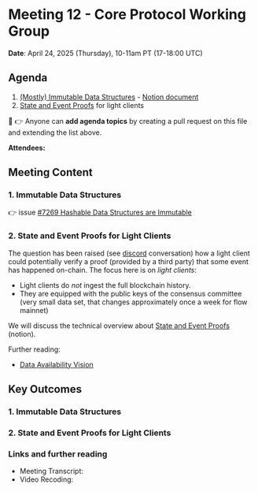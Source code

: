 # Meeting 12 - Core Protocol Working Group

**Date**: April 24, 2025 (Thursday), 10-11am PT (17-18:00 UTC)

## Agenda
1. [(Mostly) Immutable Data Structures](https://github.com/onflow/flow-go/issues/7269) - [Notion document](https://www.notion.so/flowfoundation/Malleability-Immutable-Models-1d51aee1232480b48bc1cfb280208567?pvs=4)
2. [State and Event Proofs](https://www.notion.so/flowfoundation/State-and-Event-Proofs-1d11aee123248096975ef55b1d05bb1e?pvs=4) for light clients

:pencil: :point_right: Anyone can **add agenda topics** by creating a pull request on this file and extending the list above.


**Attendees:** 

## Meeting Content

### 1. Immutable Data Structures
:point_right: issue [#7269 Hashable Data Structures are Immutable](https://github.com/onflow/flow-go/issues/7269)

### 2. State and Event Proofs for Light Clients
The question has been raised (see [discord](https://discord.com/channels/613813861610684416/1108968095982293002/1356936442772721794) conversation)
how a light client could potentially verify a proof (provided by a third party) that some event has happened on-chain. 
The focus here is on _light clients_:
* Light clients do _not_ ingest the full blockchain history.
* They are equipped with the public keys of the consensus committee (very small data set, that changes approximately once a week for flow mainnet)

We will discuss the technical overview about [State and Event Proofs](https://www.notion.so/flowfoundation/State-and-Event-Proofs-1d11aee123248096975ef55b1d05bb1e?pvs=4) (notion).

Further reading: 
* [Data Availability Vision](https://flow.com/data-availability-vision)



## Key Outcomes

### 1. Immutable Data Structures
### 2. State and Event Proofs for Light Clients

### Links and further reading
- Meeting Transcript: [<file name>](./yyyy-mm-dd_transcript.md)
- Video Recoding: [<file name>](https://drive.google.com/drive/u/0/folders/1WMECJSa-ySSNvcuPFhFn8d7m8dAXL6b7)
